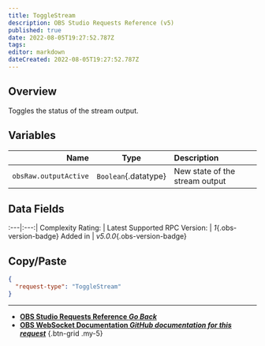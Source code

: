 ```yaml
---
title: ToggleStream
description: OBS Studio Requests Reference (v5)
published: true
date: 2022-08-05T19:27:52.787Z
tags: 
editor: markdown
dateCreated: 2022-08-05T19:27:52.787Z
---
```


## Overview
Toggles the status of the stream output.

## Variables
Name | Type | Description | 
----:|:---------:|:------------|
`obsRaw.outputActive` | `Boolean`{.datatype} | New state of the stream output

## Data Fields
:---|:---:|
Complexity Rating: | <span class="stars stars--1"></span>
Latest Supported RPC Version: | *1*{.obs-version-badge}
Added in | *v5.0.0*{.obs-version-badge}

## Copy/Paste
```json
{
  "request-type": "ToggleStream"
}
```

---

- [<i class="mdi mdi-chevron-left"></i>**OBS Studio Requests Reference *Go Back***](/en/Broadcasters/OBS/Requests)
- [<i class="mdi mdi-github"></i> **OBS WebSocket Documentation *GitHub documentation for this request***](https://github.com/obsproject/obs-websocket/blob/master/docs/generated/protocol.md#togglestream)
{.btn-grid .my-5}